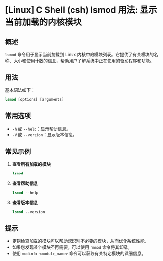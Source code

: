 # [Linux] C Shell (csh) lsmod 用法: 显示当前加载的内核模块

## 概述
`lsmod` 命令用于显示当前加载到 Linux 内核中的模块列表。它提供了有关模块的名称、大小和使用计数的信息，帮助用户了解系统中正在使用的驱动程序和功能。

## 用法
基本语法如下：
```csh
lsmod [options] [arguments]
```

## 常用选项
- `-h` 或 `--help`：显示帮助信息。
- `-V` 或 `--version`：显示版本信息。

## 常见示例
1. **查看所有加载的模块**
   ```csh
   lsmod
   ```

2. **查看帮助信息**
   ```csh
   lsmod --help
   ```

3. **查看版本信息**
   ```csh
   lsmod --version
   ```

## 提示
- 定期检查加载的模块可以帮助您识别不必要的模块，从而优化系统性能。
- 如果您发现某个模块不再需要，可以使用 `rmmod` 命令将其卸载。
- 使用 `modinfo <module_name>` 命令可以获取有关特定模块的详细信息。